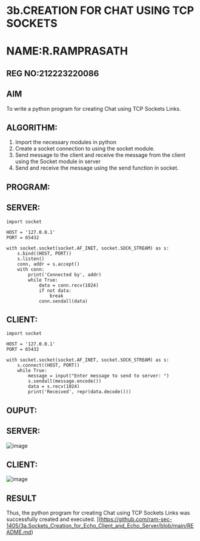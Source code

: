 # 3b.CREATION FOR CHAT USING TCP SOCKETS



# NAME:R.RAMPRASATH
## REG NO:212223220086
## AIM
To write a python program for creating Chat using TCP Sockets Links.
## ALGORITHM:
1. Import the necessary modules in python
2. Create a socket connection to using the socket module.
3. Send message to the client and receive the message from the client using the Socket module in
 server
4. Send and receive the message using the send function in socket.
## PROGRAM:
## SERVER:
```
import socket

HOST = '127.0.0.1'  
PORT = 65432       

with socket.socket(socket.AF_INET, socket.SOCK_STREAM) as s:
    s.bind((HOST, PORT))
    s.listen()
    conn, addr = s.accept()
    with conn:
        print('Connected by', addr)
        while True:
            data = conn.recv(1024)
            if not data:
                break
            conn.sendall(data)

```
## CLIENT:
```
import socket

HOST = '127.0.0.1'  
PORT = 65432        

with socket.socket(socket.AF_INET, socket.SOCK_STREAM) as s:
    s.connect((HOST, PORT))
    while True:
        message = input("Enter message to send to server: ")
        s.sendall(message.encode())
        data = s.recv(1024)
        print('Received', repr(data.decode()))

```

## OUPUT:
## SERVER:
![image](https://github.com/rakshithaprakashkumar11/3b_CHAT_USING_TCP_SOCKETS/assets/150994181/c0e371cf-1eb4-4591-9fc5-7228a306667c)
## CLIENT:
![image](https://github.com/rakshithaprakashkumar11/3b_CHAT_USING_TCP_SOCKETS/assets/150994181/a6fb2fe5-d64c-4fad-9c08-c83425af75d0)

## RESULT
Thus, the python program for creating Chat using TCP Sockets Links was successfully 
created and executed.
](https://github.com/ram-sec-1405/3a.Sockets_Creation_for_Echo_Client_and_Echo_Server/blob/main/README.md)
